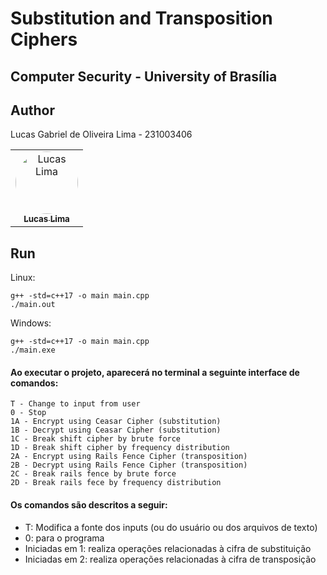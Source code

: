 # Substitution and Transposition Ciphers
## Computer Security - University of Brasília

## Author
<p>Lucas Gabriel de Oliveira Lima - 231003406<p>
<table>
  <tr>
    <td align="center"><a href="https://github.com/lucasdbr05" target="_blank"><img style="border-radius: 50%;" src="https://github.com/lucasdbr05.png" width="100px;" alt="Lucas Lima"/><br /><sub><b>Lucas Lima</b></sub></a><br /></td>
</table>


## Run

Linux:
```shell
g++ -std=c++17 -o main main.cpp
./main.out
```


Windows:
```shell
g++ -std=c++17 -o main main.cpp
./main.exe
```

<h4>
Ao executar o projeto, aparecerá no terminal a seguinte interface de comandos:
</h4>

```shell
T - Change to input from user 
0 - Stop
1A - Encrypt using Ceasar Cipher (substitution)
1B - Decrypt using Ceasar Cipher (substitution)
1C - Break shift cipher by brute force
1D - Break shift cipher by frequency distribution
2A - Encrypt using Rails Fence Cipher (transposition)
2B - Decrypt using Rails Fence Cipher (transposition)
2C - Break rails fence by brute force
2D - Break rails fece by frequency distribution
```
<h4>Os comandos são descritos a seguir:</h4>
<ul>
    <li>T: Modifica a fonte dos inputs (ou do usuário ou dos arquivos de texto)</li>
    <li>0: para o programa</li>
    <li>Iniciadas em 1: realiza operações relacionadas à cifra de substituição</li>
    <li>Iniciadas em 2: realiza operações relacionadas à cifra de transposição</li>
</ul>